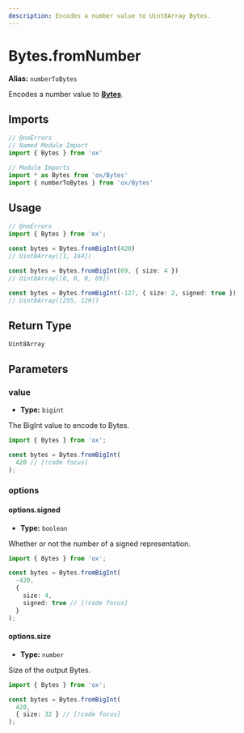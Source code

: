 ```yaml
---
description: Encodes a number value to Uint8Array Bytes.
---
```


# Bytes.fromNumber

**Alias:** `numberToBytes`

Encodes a number value to **[Bytes](/api/bytes)**.

## Imports

```ts twoslash
// @noErrors
// Named Module Import 
import { Bytes } from 'ox'

// Module Imports
import * as Bytes from 'ox/Bytes'
import { numberToBytes } from 'ox/Bytes'
```

## Usage

```ts twoslash
// @noErrors
import { Bytes } from 'ox';

const bytes = Bytes.fromBigInt(420)
// Uint8Array([1, 164])

const bytes = Bytes.fromBigInt(69, { size: 4 })
// Uint8Array([0, 0, 0, 69])

const bytes = Bytes.fromBigInt(-127, { size: 2, signed: true })
// Uint8Array([255, 129])
```

## Return Type

`Uint8Array`

## Parameters

### value

- **Type:** `bigint`

The BigInt value to encode to Bytes.

```ts twoslash
import { Bytes } from 'ox';

const bytes = Bytes.fromBigInt(
  420 // [!code focus]
);
```

### options

#### options.signed

- **Type:** `boolean`

Whether or not the number of a signed representation.

```ts twoslash
import { Bytes } from 'ox';

const bytes = Bytes.fromBigInt(
  -420,
  { 
    size: 4,
    signed: true // [!code focus]
  }
);
```

#### options.size 

- **Type:** `number`

Size of the output Bytes.

```ts twoslash
import { Bytes } from 'ox';

const bytes = Bytes.fromBigInt(
  420,
  { size: 32 } // [!code focus]
);
```